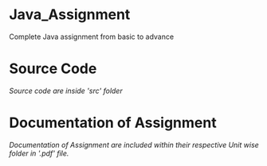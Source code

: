# Java_Assignment
Complete Java assignment from basic  to advance

# Source Code
  *Source code are inside 'src' folder*
# Documentation of Assignment
   *Documentation of Assignment are included within their respective Unit wise folder in '.pdf' file.*
